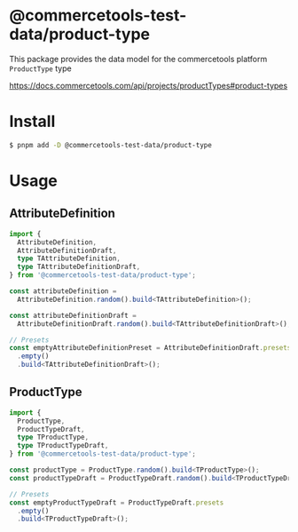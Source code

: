 # @commercetools-test-data/product-type

This package provides the data model for the commercetools platform `ProductType` type

https://docs.commercetools.com/api/projects/productTypes#product-types

# Install

```bash
$ pnpm add -D @commercetools-test-data/product-type
```

# Usage

## AttributeDefinition

```ts
import {
  AttributeDefinition,
  AttributeDefinitionDraft,
  type TAttributeDefinition,
  type TAttributeDefinitionDraft,
} from '@commercetools-test-data/product-type';

const attributeDefinition =
  AttributeDefinition.random().build<TAttributeDefinition>();

const attributeDefinitionDraft =
  AttributeDefinitionDraft.random().build<TAttributeDefinitionDraft>();

// Presets
const emptyAttributeDefinitionPreset = AttributeDefinitionDraft.presets
  .empty()
  .build<TAttributeDefinitionDraft>();
```

## ProductType

```ts
import {
  ProductType,
  ProductTypeDraft,
  type TProductType,
  type TProductTypeDraft,
} from '@commercetools-test-data/product-type';

const productType = ProductType.random().build<TProductType>();
const productTypeDraft = ProductTypeDraft.random().build<TProductTypeDraft>();

// Presets
const emptyProductTypeDraft = ProductTypeDraft.presets
  .empty()
  .build<TProductTypeDraft>();
```
